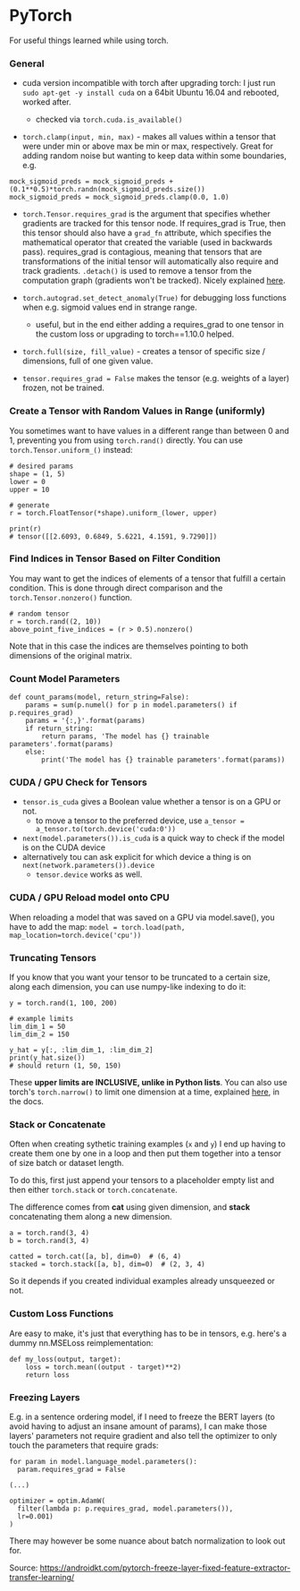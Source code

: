 # PyTorch

For useful things learned while using torch.

### General

- cuda version incompatible with torch after upgrading torch: I just run `sudo apt-get -y install cuda` on a 64bit Ubuntu 16.04 and rebooted, worked after.
  - checked via `torch.cuda.is_available()`

- `torch.clamp(input, min, max)` - makes all values within a tensor that were under min or above max be min or max, respectively. Great for adding random noise but wanting to keep data within some boundaries, e.g.

```
mock_sigmoid_preds = mock_sigmoid_preds + (0.1**0.5)*torch.randn(mock_sigmoid_preds.size())
mock_sigmoid_preds = mock_sigmoid_preds.clamp(0.0, 1.0)
```


- `torch.Tensor.requires_grad` is the argument that specifies whether gradients are tracked for this tensor node. If requires_grad is True, then this tensor should also have a `grad_fn` attribute, which specifies the mathematical operator that created the variable (used in backwards pass). requires_grad is contagious, meaning that tensors that are transformations of the initial tensor will automatically also require and track gradients. `.detach()` is used to remove a tensor from the computation graph (gradients won't be tracked). Nicely explained [here](https://blog.paperspace.com/pytorch-101-understanding-graphs-and-automatic-differentiation/).

- `torch.autograd.set_detect_anomaly(True)` for debugging loss functions when e.g. sigmoid values end in strange range.
  - useful, but in the end either adding a requires_grad to one tensor in the custom loss or upgrading to torch==1.10.0 helped.

- `torch.full(size, fill_value)` - creates a tensor of specific size / dimensions, full of one given value.

- `tensor.requires_grad = False` makes the tensor (e.g. weights of a layer) frozen, not be trained.

### Create a Tensor with Random Values in Range (uniformly)
You sometimes want to have values in a different range than between 0 and 1, preventing you from using `torch.rand()` directly. You can use `torch.Tensor.uniform_()` instead:

```
# desired params
shape = (1, 5)
lower = 0
upper = 10

# generate
r = torch.FloatTensor(*shape).uniform_(lower, upper)

print(r)
# tensor([[2.6093, 0.6849, 5.6221, 4.1591, 9.7290]])
```

### Find Indices in Tensor Based on Filter Condition
You may want to get the indices of elements of a tensor that fulfill a certain condition. This is done through direct comparison and the `torch.Tensor.nonzero()` function.

```
# random tensor
r = torch.rand((2, 10))
above_point_five_indices = (r > 0.5).nonzero()
```
Note that in this case the indices are themselves pointing to both dimensions of the original matrix.

### Count Model Parameters

```
def count_params(model, return_string=False):
    params = sum(p.numel() for p in model.parameters() if p.requires_grad)
    params = '{:,}'.format(params)
    if return_string:
        return params, 'The model has {} trainable parameters'.format(params)
    else:
        print('The model has {} trainable parameters'.format(params))
```

### CUDA / GPU Check for Tensors

- `tensor.is_cuda` gives a Boolean value whether a tensor is on a GPU or not.
  - to move a tensor to the preferred device, use `a_tensor = a_tensor.to(torch.device('cuda:0'))`
- `next(model.parameters()).is_cuda` is a quick way to check if the model is on the CUDA device
- alternatively tou can ask explicit for which device a thing is on `next(network.parameters()).device`
  - `tensor.device` works as well.

### CUDA / GPU Reload model onto CPU

When reloading a model that was saved on a GPU via model.save(), you have to add the map: `model = torch.load(path, map_location=torch.device('cpu'))`

### Truncating Tensors

If you know that you want your tensor to be truncated to a certain size, along each dimension, you can use numpy-like indexing to do it:

```
y = torch.rand(1, 100, 200)

# example limits
lim_dim_1 = 50
lim_dim_2 = 150

y_hat = y[:, :lim_dim_1, :lim_dim_2]
print(y_hat.size())
# should return (1, 50, 150)

```

These **upper limits are INCLUSIVE, unlike in Python lists**. You can also use torch's `torch.narrow()` to limit one dimension at a time, explained [here](https://pytorch.org/docs/stable/generated/torch.narrow.html), in the docs.

### Stack or Concatenate

Often when creating sythetic training examples (`x` and `y`) I end up having to create them one by one in a loop and then put them together into a tensor of size batch or dataset length. 

To do this, first just append your tensors to a placeholder empty list and then either `torch.stack` or `torch.concatenate`. 

The difference comes from **cat** using given dimension, and **stack** concatenating them along a new dimension.

```
a = torch.rand(3, 4)
b = torch.rand(3, 4)

catted = torch.cat([a, b], dim=0)  # (6, 4)
stacked = torch.stack([a, b], dim=0)  # (2, 3, 4)
```

So it depends if you created individual examples already unsqueezed or not. 

### Custom Loss Functions

Are easy to make, it's just that everything has to be in tensors, e.g. here's a dummy nn.MSELoss reimplementation:

```
def my_loss(output, target):
    loss = torch.mean((output - target)**2)
    return loss
```

### Freezing Layers

E.g. in a sentence ordering model, if I need to freeze the BERT layers (to avoid having to adjust an insane amount of params), I can make those layers' parameters not require gradient and also tell the optimizer to only touch the parameters that require grads:

```
for param in model.language_model.parameters():
  param.requires_grad = False

(...)

optimizer = optim.AdamW(
  filter(lambda p: p.requires_grad, model.parameters()),
  lr=0.001)
)
```
There may however be some nuance about batch normalization to look out for.

Source: https://androidkt.com/pytorch-freeze-layer-fixed-feature-extractor-transfer-learning/
